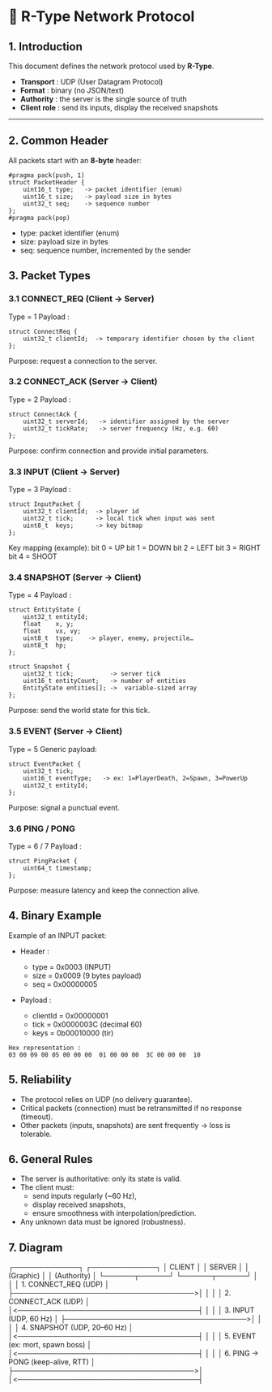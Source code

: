 # 📡 R-Type Network Protocol

## 1. Introduction

This document defines the network protocol used by **R-Type**.  

- **Transport** : UDP (User Datagram Protocol)  
- **Format** : binary (no JSON/text)
- **Authority** : the server is the single source of truth 
- **Client role** : send its inputs, display the received snapshots 

---

## 2. Common Header

All packets start with an **8-byte** header:

```
#pragma pack(push, 1)
struct PacketHeader {
    uint16_t type;   -> packet identifier (enum)
    uint16_t size;   -> payload size in bytes
    uint32_t seq;    -> sequence number
};
#pragma pack(pop)
```

- type: packet identifier (enum)
- size: payload size in bytes
- seq: sequence number, incremented by the sender

## 3. Packet Types

### 3.1 CONNECT_REQ (Client → Server)
Type = 1
Payload :

```
struct ConnectReq {
    uint32_t clientId;  -> temporary identifier chosen by the client
};
```

Purpose: request a connection to the server.

### 3.2 CONNECT_ACK (Server → Client)
Type = 2
Payload :
```
struct ConnectAck {
    uint32_t serverId;   -> identifier assigned by the server
    uint32_t tickRate;   -> server frequency (Hz, e.g. 60)
};
```

Purpose: confirm connection and provide initial parameters.

### 3.3 INPUT (Client → Server)
Type = 3
Payload :
```
struct InputPacket {
    uint32_t clientId;  -> player id
    uint32_t tick;      -> local tick when input was sent
    uint8_t  keys;      -> key bitmap
};
```

Key mapping (example):
bit 0 = UP
bit 1 = DOWN
bit 2 = LEFT
bit 3 = RIGHT
bit 4 = SHOOT

### 3.4 SNAPSHOT (Server → Client)
Type = 4
Payload :
```
struct EntityState {
    uint32_t entityId;
    float    x, y;
    float    vx, vy;
    uint8_t  type;    -> player, enemy, projectile…
    uint8_t  hp;
};

struct Snapshot {
    uint32_t tick;          -> server tick
    uint16_t entityCount;   -> number of entities
    EntityState entities[]; ->  variable-sized array
};
```

Purpose: send the world state for this tick.

### 3.5 EVENT (Server → Client)
Type = 5
Generic payload:
```
struct EventPacket {
    uint32_t tick;
    uint16_t eventType;   -> ex: 1=PlayerDeath, 2=Spawn, 3=PowerUp
    uint32_t entityId;
};
```

Purpose: signal a punctual event.

### 3.6 PING / PONG
Type = 6 / 7
Payload :
```
struct PingPacket {
    uint64_t timestamp;
};
```

Purpose: measure latency and keep the connection alive.

## 4. Binary Example
Example of an INPUT packet:
- Header :
    - type = 0x0003 (INPUT)
    - size = 0x0009 (9 bytes payload)
    - seq = 0x00000005

- Payload :
    - clientId = 0x00000001
    - tick = 0x0000003C (decimal 60)
    - keys = 0b00010000 (tir)
```
Hex representation :
03 00 09 00 05 00 00 00  01 00 00 00  3C 00 00 00  10
```

## 5. Reliability

- The protocol relies on UDP (no delivery guarantee).
- Critical packets (connection) must be retransmitted if no response (timeout).
- Other packets (inputs, snapshots) are sent frequently → loss is tolerable.

## 6. General Rules

- The server is authoritative: only its state is valid.
- The client must:
    - send inputs regularly (~60 Hz),
    - display received snapshots,
    - ensure smoothness with interpolation/prediction.
- Any unknown data must be ignored (robustness).

## 7.  Diagram

   ┌─────────────┐                         ┌─────────────┐
   │   CLIENT    │                         │   SERVER    │
   │ (Graphic)   │                         │ (Authority) │
   └──────┬──────┘                         └──────┬──────┘
          │                                     │
          │ 1. CONNECT_REQ (UDP)                │
          ├────────────────────────────────────>│
          │                                     │
          │ 2. CONNECT_ACK (UDP)                │
          │<────────────────────────────────────┤
          │                                     │
          │ 3. INPUT (UDP, 60 Hz)               │
          ├────────────────────────────────────>│
          │                                     │
          │ 4. SNAPSHOT (UDP, 20–60 Hz)         │
          │<────────────────────────────────────┤
          │                                     │
          │ 5. EVENT (ex: mort, spawn boss)     │
          │<────────────────────────────────────┤
          │                                     │
          │ 6. PING → PONG (keep-alive, RTT)    │
          ├────────────────────────────────────>│
          │<────────────────────────────────────┤
